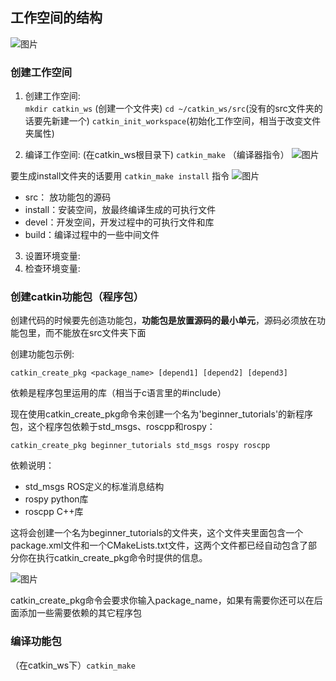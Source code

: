 ## 工作空间的结构


![图片](https://user-images.githubusercontent.com/87596371/164629164-8981f702-b760-46ab-a314-ef2e858bc75b.png)

### 创建工作空间

1. 创建工作空间:     
`mkdir catkin_ws` (创建一个文件夹) 
`cd ~/catkin_ws/src`(没有的src文件夹的话要先新建一个) 
`catkin_init_workspace`(初始化工作空间，相当于改变文件夹属性)

2. 编译工作空间:     (在catkin_ws根目录下) 
`catkin_make` （编译器指令）
![图片](https://user-images.githubusercontent.com/87596371/164644632-8e560c59-aedc-4469-935d-7ee0e59ee672.png)

要生成install文件夹的话要用 `catkin_make install` 指令
![图片](https://user-images.githubusercontent.com/87596371/164646284-6c088d5c-6c68-4d4a-b0c0-c3cd3c9513b2.png)


- src： 放功能包的源码
- install：安装空间，放最终编译生成的可执行文件
- devel：开发空间，开发过程中的可执行文件和库
- build：编译过程中的一些中间文件

3. 设置环境变量:
4. 检查环境变量:


### 创建catkin功能包（程序包）

创建代码的时候要先创造功能包，**功能包是放置源码的最小单元**，源码必须放在功能包里，而不能放在src文件夹下面

创建功能包示例:

`catkin_create_pkg <package_name> [depend1] [depend2] [depend3]`

依赖是程序包里运用的库（相当于c语言里的#include）

现在使用catkin_create_pkg命令来创建一个名为'beginner_tutorials'的新程序包，这个程序包依赖于std_msgs、roscpp和rospy：

`catkin_create_pkg beginner_tutorials std_msgs rospy roscpp`

依赖说明：
- std_msgs  ROS定义的标准消息结构
- rospy  python库
- roscpp  C++库

这将会创建一个名为beginner_tutorials的文件夹，这个文件夹里面包含一个package.xml文件和一个CMakeLists.txt文件，这两个文件都已经自动包含了部分你在执行catkin_create_pkg命令时提供的信息。

![图片](https://user-images.githubusercontent.com/87596371/164643165-f136de93-8182-405f-a0ed-be43f01bd6bd.png)

catkin_create_pkg命令会要求你输入package_name，如果有需要你还可以在后面添加一些需要依赖的其它程序包

### 编译功能包
（在catkin_ws下）`catkin_make`
